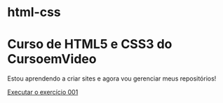# html-css
 <h1>Curso de HTML5 e CSS3 do CursoemVideo</h1>
 <p>Estou aprendendo a criar sites e agora vou gerenciar meus repositórios!</p>

<a href="https://pedrovii.github.io/html-css/exerc%C3%ADcios/ex001/ex001/index.html"> Executar o exercício 001</a>